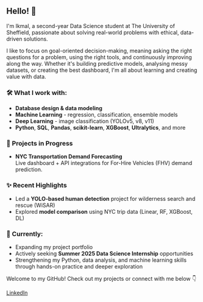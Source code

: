 ## Hello! 👋

I'm Ikmal, a second-year Data Science student at The University of Sheffield, passionate about solving real-world problems with ethical, data-driven solutions.

I like to focus on goal-oriented decision-making, meaning asking the right questions for a problem, using the right tools, and continuously improving along the way. Whether it's building predictive models, analysing messy datasets, or creating the best dashboard, I'm all about learning and creating value with data.

### 🛠️ What I work with:
- **Database design & data modeling**
- **Machine Learning** - regression, classification, ensemble models
- **Deep Learning** - image classification (YOLOv5, v8, v11)
- **Python**, **SQL**, **Pandas**, **scikit-learn**, **XGBoost**, **Ultralytics**, and more

### 🚧 Projects in Progress
- **NYC Transportation Demand Forecasting**  
  Live dashboard + API integrations for For-Hire Vehicles (FHV) demand prediction.

### ✨ Recent Highlights
- Led a **YOLO-based human detection** project for wilderness search and rescue (WiSAR)
- Explored **model comparison** using NYC trip data (Linear, RF, XGBoost, DL)

### 🌱 Currently:
- Expanding my project portfolio
- Actively seeking **Summer 2025 Data Science Internship** opportunities
- Strengthening my Python, data analysis, and machine learning skills
  through hands-on practice and deeper exploration

Welcome to my GitHub! Check out my projects or connect with me below 👇

[LinkedIn](www.linkedin.com/in/ikmal-basirun-175946214)
